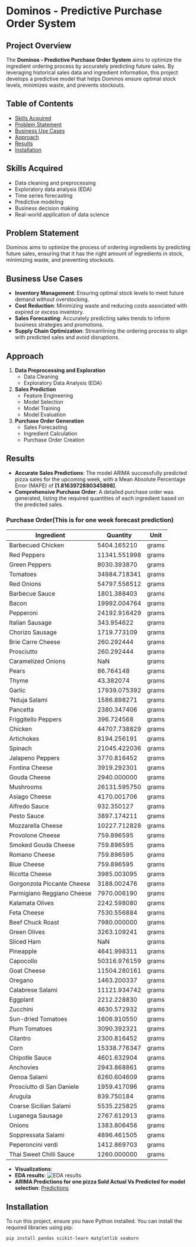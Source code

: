# Dominos - Predictive Purchase Order System

## Project Overview
The **Dominos - Predictive Purchase Order System** aims to optimize the ingredient ordering process by accurately predicting future sales. By leveraging historical sales data and ingredient information, this project develops a predictive model that helps Dominos ensure optimal stock levels, minimizes waste, and prevents stockouts.

## Table of Contents
- [Skills Acquired](#skills-acquired)
- [Problem Statement](#problem-statement)
- [Business Use Cases](#business-use-cases)
- [Approach](#approach)
- [Results](#results)
- [Installation](#installation)

## Skills Acquired
- Data cleaning and preprocessing
- Exploratory data analysis (EDA)
- Time series forecasting
- Predictive modeling
- Business decision making
- Real-world application of data science

## Problem Statement
Dominos aims to optimize the process of ordering ingredients by predicting future sales, ensuring that it has the right amount of ingredients in stock, minimizing waste, and preventing stockouts.

## Business Use Cases
- **Inventory Management**: Ensuring optimal stock levels to meet future demand without overstocking.
- **Cost Reduction**: Minimizing waste and reducing costs associated with expired or excess inventory.
- **Sales Forecasting**: Accurately predicting sales trends to inform business strategies and promotions.
- **Supply Chain Optimization**: Streamlining the ordering process to align with predicted sales and avoid disruptions.

## Approach
1. **Data Preprocessing and Exploration**
   - Data Cleaning
   - Exploratory Data Analysis (EDA)
2. **Sales Prediction**
   - Feature Engineering
   - Model Selection
   - Model Training
   - Model Evaluation
3. **Purchase Order Generation**
   - Sales Forecasting
   - Ingredient Calculation
   - Purchase Order Creation

## Results
- **Accurate Sales Predictions**: The model ARIMA successfully predicted pizza sales for the upcoming week, with a Mean Absolute Percentage Error (MAPE) of **[1.8163972880345898]**.
- **Comprehensive Purchase Order**: A detailed purchase order was generated, listing the required quantities of each ingredient based on the predicted sales.

### Purchase Order(This is for one week forecast prediction)
| Ingredient                               | Quantity        | Unit   |
|------------------------------------------|-----------------|--------|
| Barbecued Chicken                        | 5404.165210     | grams  |
| Red Peppers                              | 11341.551998    | grams  |
| Green Peppers                            | 8030.393870     | grams  |
| Tomatoes                                 | 34984.718341    | grams  |
| Red Onions                               | 54797.556512    | grams  |
| Barbecue Sauce                           | 1801.388403     | grams  |
| Bacon                                    | 19992.004764    | grams  |
| Pepperoni                                | 24192.916429    | grams  |
| Italian Sausage                          | 343.954622      | grams  |
| Chorizo Sausage                          | 1719.773109     | grams  |
| Brie Carre Cheese                        | 260.292444      | grams  |
| Prosciutto                               | 260.292444      | grams  |
| Caramelized Onions                       | NaN             | grams  |
| Pears                                    | 86.764148       | grams  |
| Thyme                                    | 43.382074       | grams  |
| Garlic                                   | 17939.075392    | grams  |
| 'Nduja Salami                            | 1586.898271     | grams  |
| Pancetta                                 | 2380.347406     | grams  |
| Friggitello Peppers                      | 396.724568      | grams  |
| Chicken                                  | 44707.738829    | grams  |
| Artichokes                               | 8194.256191     | grams  |
| Spinach                                  | 21045.422036    | grams  |
| Jalapeno Peppers                         | 3770.816452     | grams  |
| Fontina Cheese                           | 3919.292301     | grams  |
| Gouda Cheese                             | 2940.000000     | grams  |
| Mushrooms                                | 26131.595750    | grams  |
| Asiago Cheese                            | 4170.001706    | grams  |
| Alfredo Sauce                            | 932.350127      | grams  |
| Pesto Sauce                              | 3897.174211     | grams  |
| Mozzarella Cheese                        | 10227.712828    | grams  |
| Provolone Cheese                         | 759.896595      | grams  |
| Smoked Gouda Cheese                      | 759.896595      | grams  |
| Romano Cheese                            | 759.896595      | grams  |
| Blue Cheese                              | 759.896595      | grams  |
| Ricotta Cheese                           | 3985.003095     | grams  |
| Gorgonzola Piccante Cheese              | 3188.002476     | grams  |
| Parmigiano Reggiano Cheese              | 7970.006190     | grams  |
| Kalamata Olives                          | 2242.598080     | grams  |
| Feta Cheese                              | 7530.556884     | grams  |
| Beef Chuck Roast                         | 7980.000000     | grams  |
| Green Olives                             | 3263.109241     | grams  |
| Sliced Ham                               | NaN             | grams  |
| Pineapple                                | 4641.998311     | grams  |
| Capocollo                                | 50316.976159    | grams  |
| Goat Cheese                              | 11504.280161    | grams  |
| Oregano                                  | 1463.200337     | grams  |
| Calabrese Salami                         | 11121.934742    | grams  |
| Eggplant                                 | 2212.228830     | grams  |
| Zucchini                                 | 4630.572932     | grams  |
| Sun-dried Tomatoes                       | 1606.910550     | grams  |
| Plum Tomatoes                            | 3090.392321     | grams  |
| Cilantro                                 | 2300.816452     | grams  |
| Corn                                     | 15338.776347    | grams  |
| Chipotle Sauce                           | 4601.632904     | grams  |
| Anchovies                                | 2943.868861     | grams  |
| Genoa Salami                             | 6260.604609     | grams  |
| Prosciutto di San Daniele                | 1959.417096     | grams  |
| Arugula                                  | 839.750184      | grams  |
| Coarse Sicilian Salami                   | 5535.225825     | grams  |
| Luganega Sausage                         | 2767.612913     | grams  |
| Onions                                   | 1383.806456     | grams  |
| Soppressata Salami                       | 4896.461505     | grams  |
| Peperoncini verdi                        | 1412.869703     | grams  |
| Thai Sweet Chilli Sauce                  | 1260.000000     | grams  |

- **Visualizations**:
- **EDA results**: ![EDA results](https://github.com/user-attachments/assets/2a8ac9a1-66f0-496e-9509-37b4ece167f1)
- **ARIMA Predictions for one pizza Sold Actual Vs Predicted for model selection**: [Predictions](https://github.com/user-attachments/assets/7ac1350d-1e29-4a5c-a451-115fd9b414a0)


## Installation
To run this project, ensure you have Python installed. You can install the required libraries using pip:

```bash
pip install pandas scikit-learn matplotlib seaborn
